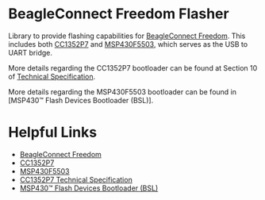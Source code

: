 # BeagleConnect Freedom Flasher

Library to provide flashing capabilities for [BeagleConnect Freedom](https://www.beagleboard.org/boards/beagleconnect-freedom). This includes both [CC1352P7](https://www.ti.com/product/CC1352P7) and [MSP430F5503](https://www.ti.com/product/MSP430F5503), which serves as the USB to UART bridge.

More details regarding the CC1352P7 bootloader can be found at Section 10 of [Technical Specification](https://www.ti.com/lit/ug/swcu192/swcu192.pdf?ts=1741089110661&ref_url=https%253A%252F%252Fwww.ti.com%252Fproduct%252FCC1352P7).

More details regarding the MSP430F5503 bootloader can be found in [MSP430™ Flash Devices Bootloader (BSL)].

# Helpful Links

- [BeagleConnect Freedom](https://www.beagleboard.org/boards/beagleconnect-freedom)
- [CC1352P7](https://www.ti.com/product/CC1352P7)
- [MSP430F5503](https://www.ti.com/product/MSP430F5503)
- [CC1352P7 Technical Specification](https://www.ti.com/lit/ug/swcu192/swcu192.pdf?ts=1741089110661&ref_url=https%253A%252F%252Fwww.ti.com%252Fproduct%252FCC1352P7)
- [MSP430™ Flash Devices Bootloader (BSL)](https://www.ti.com/lit/ug/slau319af/slau319af.pdf?ts=1741178254884)
